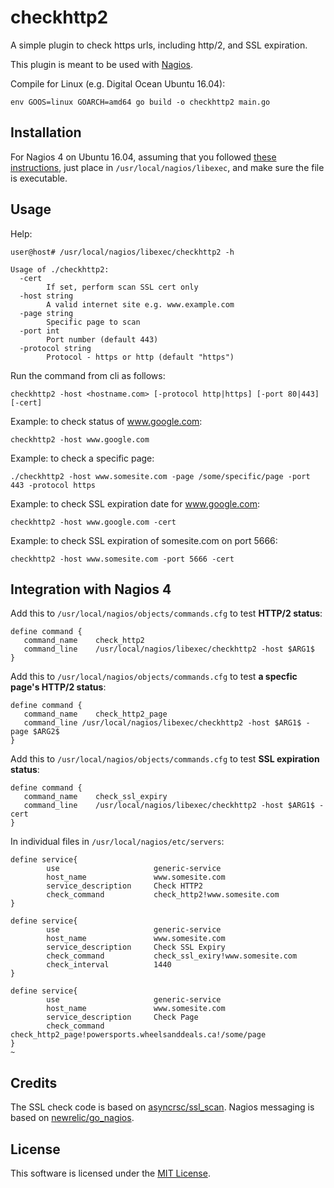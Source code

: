 # checkhttp2

A simple plugin to check https urls, including http/2, and SSL expiration.

This plugin is meant to be used with [Nagios](https://www.nagios.org/).

Compile for Linux (e.g. Digital Ocean Ubuntu 16.04): 

~~~
env GOOS=linux GOARCH=amd64 go build -o checkhttp2 main.go
~~~


## Installation

For Nagios 4 on Ubuntu 16.04, assuming that you followed [
these instructions](https://www.digitalocean.com/community/tutorials/how-to-install-nagios-4-and-monitor-your-servers-on-ubuntu-16-04),
just place in `/usr/local/nagios/libexec`, and make sure the file is executable.


## Usage

Help:

~~~
user@host# /usr/local/nagios/libexec/checkhttp2 -h

Usage of ./checkhttp2:
  -cert
        If set, perform scan SSL cert only
  -host string
        A valid internet site e.g. www.example.com
  -page string
        Specific page to scan
  -port int
        Port number (default 443)
  -protocol string
        Protocol - https or http (default "https")

~~~



Run the command from cli as follows:

~~~
checkhttp2 -host <hostname.com> [-protocol http|https] [-port 80|443] [-cert]
~~~

Example: to check status of www.google.com:

~~~
checkhttp2 -host www.google.com
~~~

Example: to check a specific page:

~~~
./checkhttp2 -host www.somesite.com -page /some/specific/page -port 443 -protocol https
~~~

Example: to check SSL expiration date for www.google.com:

~~~
checkhttp2 -host www.google.com -cert
~~~


Example: to check SSL expiration of somesite.com on port 5666:

~~~
checkhttp2 -host www.somesite.com -port 5666 -cert
~~~

## Integration with Nagios 4

Add this to `/usr/local/nagios/objects/commands.cfg` to test **HTTP/2 status**:

~~~
define command {
   command_name    check_http2
   command_line    /usr/local/nagios/libexec/checkhttp2 -host $ARG1$
}
~~~

Add this to `/usr/local/nagios/objects/commands.cfg` to test **a specfic page's HTTP/2 status**:

~~~
define command {
   command_name    check_http2_page
   command_line /usr/local/nagios/libexec/checkhttp2 -host $ARG1$ -page $ARG2$
}
~~~


Add this to `/usr/local/nagios/objects/commands.cfg` to test **SSL expiration status**:

~~~
define command {
   command_name    check_ssl_expiry
   command_line    /usr/local/nagios/libexec/checkhttp2 -host $ARG1$ -cert
}
~~~


In individual files in `/usr/local/nagios/etc/servers`:

~~~
define service{
        use                     generic-service
        host_name               www.somesite.com
        service_description     Check HTTP2
        check_command           check_http2!www.somesite.com
}

define service{
        use                     generic-service
        host_name               www.somesite.com
        service_description     Check SSL Expiry
        check_command           check_ssl_exiry!www.somesite.com
        check_interval          1440
}

define service{
        use                     generic-service
        host_name               www.somesite.com
        service_description     Check Page
        check_command           check_http2_page!powersports.wheelsanddeals.ca!/some/page
}
~
~~~

## Credits

The SSL check code is based on [asyncrsc/ssl_scan](https://github.com/asyncsrc/ssl_scan).
Nagios messaging is based on [newrelic/go_nagios](https://github.com/newrelic/go_nagios).


## License

This software is licensed under the [MIT License](https://github.com/tsawler/checkhttp2/blob/master/LICENSE.md).